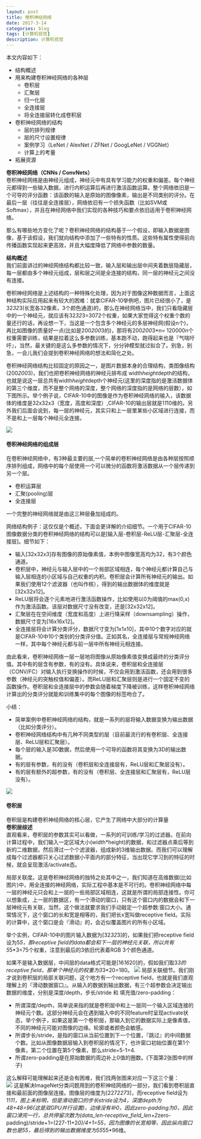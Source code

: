 ```yaml
---
layout: post
title: 卷积神经网络
date: 2017-3-14
categories: blog
tags: [计算机视觉]
description: 计算机视觉
---
```


本文内容如下：  

- 结构概述
- 用来构建卷积神经网络的各种层
  + 卷积层
  + 汇聚层
  + 归一化层
  + 全连接层
  + 将全连接层转化成卷积层
- 卷积神经网络的结构
  + 层的排列规律
  + 层的尺寸设置规律
  + 案例学习（LeNet / AlexNet / ZFNet / GoogLeNet / VGGNet）
  + 计算上的考量
- 拓展资源

**卷积神经网络（CNNs / ConvNets）**        
卷积神经网络是由神经元组成，神经元中有具有学习能力的权重和偏差。每个神经元都得到一些输入数据，进行内积运算后再进行激活函数运算。整个网络依旧是一个可导的评分函数：该函数的输入是原始的图像像素，输出是不同类别的评分。在最后一层（往往是全连接层），网络依旧有一个损失函数（比如SVM或Softmax），并且在神经网络中我们实现的各种技巧和要点依旧适用于卷积神经网络。

那么有哪些地方变化了呢？卷积神经网络的结构基于一个假设，即输入数据是图像，基于该假设，我们就向结构中添加了一些特有的性质。这些特有属性使得前向传播函数实现起来更高效，并且大幅度降低了网络中参数的数量。


**结构概述**        
我们前面讲过的神经网络结构都比较一致，输入层和输出层中间夹着数层隐藏层，每一层都由多个神经元组成，层和层之间是全连接的结构，同一层的神经元之间没有连接。

卷积神经网络是上述结构的一种特殊化处理，因为对于图像这种数据而言，上面这种结构实际应用起来有较大的困难：就拿CIFAR-10举例吧，图片已经很小了，是32*32*3(长宽各32像素，3个颜色通道)的，那么在神经网络当中，我们只看隐藏层中的一个神经元，就应该有32*32*3=3072个权重，如果大家觉得这个权重个数的量还行的话，再设想一下，当这是一个包含多个神经元的多层神经网(假设n个)，再比如图像的质量好一点(比如是200*200*3的)，那将有200*200*3*n= 120000n个权重需要训练，结果是拉着这么多参数训练，基本跑不动，跑得起来也是『气喘吁吁』，当然，最关键的是这么多参数的情况下，分分钟模型就过拟合了。别急，别急，一会儿我们会提到卷积神经网络的想法和简化之处。

卷积神经网络结构比较固定的原因之一，是图片数据本身的合理结构，类图像结构(200*200*3)，我们也把卷积神经网络的神经元排布成 width*height*depth的结构，也就是说这一层总共有width*height*depth个神经元(这里的深度指的是激活数据体的第三个维度，而不是整个网络的深度，整个网络的深度指的是网络的层数），如下图所示。举个例子说，CIFAR-10中的图像是作为卷积神经网络的输入，该数据体的维度是32x32x3（宽度，高度和深度）,CIFAR-10的输出层就是1*1*10维的。另外我们后面会说到，每一层的神经元，其实只和上一层里某些小区域进行连接，而不是和上一层每个神经元全连接。 

![](https://raw.githubusercontent.com/whuhan2013/myImage/master/cs231n/chapter10/p1.jpeg)

#### 卷积神经网络的组成层
在卷积神经网络中，有3种最主要的层,一个简单的卷积神经网络是由各种层按照顺序排列组成，网络中的每个层使用一个可以微分的函数将激活数据从一个层传递到另一个层。

- 卷积运算层
- 汇聚(pooling)层
- 全连接层

一个完整的神经网络就是由这三种层叠加组成的。         

网络结构例子：这仅仅是个概述，下面会更详解的介绍细节。一个用于CIFAR-10图像数据分类的卷积神经网络的结构可以是[输入层-卷积层-ReLU层-汇聚层-全连接层]。细节如下：

- 输入[32x32x3]存有图像的原始像素值，本例中图像宽高均为32，有3个颜色通道。
- 卷积层中，神经元与输入层中的一个局部区域相连，每个神经元都计算自己与输入层相连的小区域与自己权重的内积。卷积层会计算所有神经元的输出。如果我们使用12个滤波器（也叫作核），得到的输出数据体的维度就是[32x32x12]。
- ReLU层将会逐个元素地进行激活函数操作，比如使用以0为阈值的max(0,x)作为激活函数。该层对数据尺寸没有改变，还是[32x32x12]。
- 汇聚层在在空间维度（宽度和高度）上进行降采样（downsampling）操作，数据尺寸变为[16x16x12]。
- 全连接层将会计算分类评分，数据尺寸变为[1x1x10]，其中10个数字对应的就是CIFAR-10中10个类别的分类评分值。正如其名，全连接层与常规神经网络一样，其中每个神经元都与前一层中所有神经元相连接。

由此看来，卷积神经网络一层一层地将图像从原始像素值变换成最终的分类评分值。其中有的层含有参数，有的没有。具体说来，卷积层和全连接层（CONV/FC）对输入执行变换操作的时候，不仅会用到激活函数，还会用到很多参数（神经元的突触权值和偏差）。而ReLU层和汇聚层则是进行一个固定不变的函数操作。卷积层和全连接层中的参数会随着梯度下降被训练，这样卷积神经网络计算出的分类评分就能和训练集中的每个图像的标签吻合了。

小结：

- 简单案例中卷积神经网络的结构，就是一系列的层将输入数据变换为输出数据（比如分类评分）。
- 卷积神经网络结构中有几种不同类型的层（目前最流行的有卷积层、全连接层、ReLU层和汇聚层）。
- 每个层的输入是3D数据，然后使用一个可导的函数将其变换为3D的输出数据。
- 有的层有参数，有的没有（卷积层和全连接层有，ReLU层和汇聚层没有）。
- 有的层有额外的超参数，有的没有（卷积层、全连接层和汇聚层有，ReLU层没有）。

![](https://raw.githubusercontent.com/whuhan2013/myImage/master/cs231n/chapter10/p2.jpg)

#### 卷积层       
卷积层是构建卷积神经网络的核心层，它产生了网络中大部分的计算量         
**卷积层综述**          
直观看来，卷积层的参数其实可以看做，一系列的可训练/学习的过滤器。在前向计算过程中，我们输入一定区域大小(width*height)的数据，和过滤器点乘后等到新的二维数据，然后滑过一个个滤波器，组成新的3维输出数据。而我们可以理解成每个过滤器都只关心过滤数据小平面内的部分特征，当出现它学习到的特征的时候，就会呈现激活/activate态。           

局部关联度。这是卷积神经网络的独特之处其中之一，我们知道在高维数据(比如图片)中，用全连接的神经网络，实际工程中基本是不可行的。卷积神经网络中每一层的神经元只会和上一层的一些局部区域相连，这就是所谓的局部连接性。你可以想象成，上一层的数据区，有一个滑动的窗口，只有这个窗口内的数据会和下一层神经元有关联，当然，这个做法就要求我们手动敲定一个超参数:窗口大小。通常情况下，这个窗口的长和宽是相等的，我们把长x宽叫做receptive field。实际的计算中，这个窗口是会『滑动』的，会近似覆盖图片的所有小区域。

举个实例，CIFAR-10中的图片输入数据为[32*32*3]的，如果我们把receptive field设为5*5，那receptive field的data都会和下一层的神经元关联，所以共有5*5*3=75个权重，注意到最后的3依旧代表着RGB 3个颜色通道。

如果不是输入数据层，中间层的data格式可能是[16*16*20]的，假如我们取3*3的receptive field，那单个神经元的权重为3*3*20=180。
![](https://raw.githubusercontent.com/whuhan2013/myImage/master/cs231n/chapter10/p3.jpeg)
局部关联细节。我们刚才说到卷积层的局部关联问题，这个地方有一个receptive field，也就是我们直观理解上的『滑动数据窗口』。从输入的数据到输出数据，有三个超参数会决定输出数据的维度，分别是深度/depth，步长/stride 和 填充值/zero-padding：

- 所谓深度/depth，简单说来指的就是卷积层中和上一层同一个输入区域连接的神经元个数。这部分神经元会在遇到输入中的不同feature时呈现activate状态，举个例子，如果这是第一个卷积层，那输入到它的数据实际上是像素值，不同的神经元可能对图像的边缘。轮廓或者颜色会敏感。
- 所谓步长/stride，是指的窗口从当前位置到下一个位置，『跳过』的中间数据个数。比如从图像数据层输入到卷积层的情况下，也许窗口初始位置在第1个像素，第二个位置在第5个像素，那么stride=5-1=4.
- 所谓zero-padding是在原始数据的周边补上0值的圈数。(下面第2张图中的样子)       

这么解释可能理解起来还是会有困难，我们找两张图来对应一下这三个量：         
![](https://raw.githubusercontent.com/whuhan2013/myImage/master/cs231n/chapter10/p4.jpeg)
这是解决ImageNet分类问题用到的卷积神经网络的一部分，我们看到卷积层直接和最前面的图像层连接。图像层的维度为[227*227*3]，而receptive field设为11*11，图上未标明，但是滑动窗口的步长stride设为4，深度depth为48+48=96(这是双GPU并行设置)，边缘没有补0，因此zero-padding为0，因此窗口滑完一行，总共停留次数为(data_len-receptive_field_len+2*zero-padding)/stride+1=(227-11+2*0)/4+1=55，因为图像的长宽相等，因此纵向窗口数也是55，最后得到的输出数据维度为55*55*96维。


